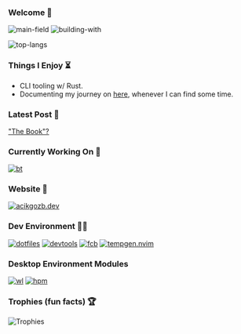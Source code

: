 ### Welcome 👋

![main-field](https://img.shields.io/badge/main_field-developer_experience%2C_tooling-%235c4ee5)
![building-with](https://img.shields.io/badge/building_with-love%2C_sweat%2C_tears-red)

![top-langs](https://github-readme-stats.vercel.app/api/top-langs/?username=acikgozb&langs_count=8&layout=compact&theme=github_dark&border_color=3d444d)

### Things I Enjoy ⏳

  * CLI tooling w/ Rust.
  * Documenting my journey on [here](https://acikgozb.dev/posts), whenever I can find some time.

### Latest Post 💭

["The Book"?](https://acikgozb.dev/posts/the-book)

### Currently Working On :wrench:

[![bt](https://github-readme-stats.vercel.app/api/pin/?username=acikgozb&repo=bt&theme=github_dark&description_lines_count=2&border_color=3d444d&cache_seconds=2160)](https://github.com/acikgozb/bt)

### Website 💭

[![acikgozb.dev](https://github-readme-stats.vercel.app/api/pin/?username=acikgozb&repo=acikgozb.dev&theme=github_dark&description_lines_count=2&border_color=3d444d&cache_seconds=21600)](https://github.com/acikgozb/acikgozb.dev)

### Dev Environment 👨‍💻

[![dotfiles](https://github-readme-stats.vercel.app/api/pin/?username=acikgozb&repo=dotfiles&theme=github_dark&description_lines_count=2&border_color=3d444d&cache_seconds=21600)](https://github.com/acikgozb/dotfiles)
[![devtools](https://github-readme-stats.vercel.app/api/pin/?username=acikgozb&repo=devtools&theme=github_dark&description_lines_count=2&border_color=3d444d&cache_seconds=21601)](https://github.com/acikgozb/devtools)
[![fcb](https://github-readme-stats.vercel.app/api/pin/?username=acikgozb&repo=fcb&theme=github_dark&description_lines_count=2&border_color=3d444d&cache_seconds=21601)](https://github.com/acikgozb/fcb)
[![tempgen.nvim](https://github-readme-stats.vercel.app/api/pin/?username=acikgozb&repo=tempgen.nvim&theme=github_dark&description_lines_count=2&border_color=3d444d&cache_seconds=21600)](https://github.com/acikgozb/tempgen.nvim)

### Desktop Environment Modules

[![wl](https://github-readme-stats.vercel.app/api/pin/?username=acikgozb&repo=wl&theme=github_dark&description_lines_count=2&border_color=3d444d&cache_seconds=21600)](https://github.com/acikgozb/wl)
[![hpm](https://github-readme-stats.vercel.app/api/pin/?username=acikgozb&repo=hpm&theme=github_dark&description_lines_count=2&border_color=3d444d&cache_seconds=21600)](https://github.com/acikgozb/hpm)

### Trophies (fun facts) 🏆

![Trophies](https://github-profile-trophy.vercel.app/?username=acikgozb&theme=onestar&rank=SECRET,SSS,SS,S&margin-w=5&margin-h=5&row=2&no-frame=true)

